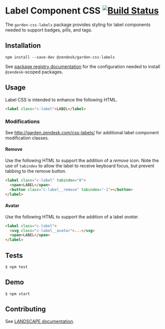 # Label Component CSS [![Build Status](https://travis-ci.com/zendeskgarden/css-labels.svg?token=dDt9s6smCMgz269xNbpz&branch=master)](https://travis-ci.com/zendeskgarden/css-labels)

The `garden-css-labels` package provides styling for label components
needed to support badges, pills, and tags.

## Installation

    npm install --save-dev @zendesk/garden-css-labels

See [package registry
documentation](https://github.com/zendeskgarden/LANDSCAPE/wiki/Package-Registry)
for the configuration needed to install `@zendesk`-scoped packages.

## Usage

Label CSS is intended to enhance the following HTML.

```html
<label class="c-label">LABEL</label>
```

### Modifications

See http://garden.zendesk.com/css-labels/ for additional label component
modification classes.

#### Remove

Use the following HTML to support the addition of a *remove* icon. Note
the use of `tabindex` to allow the label to receive keyboard focus, but
prevent tabbing to the remove button.

```html
<label class="c-label" tabindex="0">
  <span>LABEL</span>
  <button class="c-label__remove" tabindex="-1"></button>
</label>
```

#### Avatar

Use the following HTML to support the addition of a label *avatar*.

```html
<label class="c-label">
  <svg class="c-label__avatar">...</svg>
  <span>LABEL</span>
</label>
```

## Tests

    $ npm test

## Demo

    $ npm start

## Contributing

See [LANDSCAPE
documentation](https://github.com/zendeskgarden/LANDSCAPE/wiki/Contributing).

